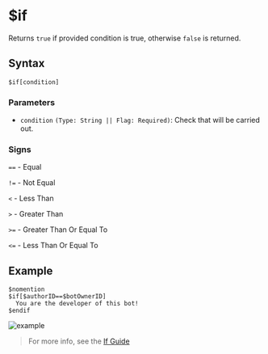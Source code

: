 # $if
Returns `true` if provided condition is true, otherwise `false` is returned.

## Syntax
```
$if[сondition]
```

### Parameters
- `сondition` `(Type: String || Flag: Required)`: Check that will be carried out.

### Signs
`==` - Equal

`!=` - Not Equal

`<` -  Less Than

`>` - Greater Than

`>=` - Greater Than Or Equal To

`<=` - Less Than Or Equal To

## Example
```
$nomention
$if[$authorID==$botOwnerID]
  You are the developer of this bot!
$endif
```
![example](https://github.com/NilPointer-Software/bdfd-wiki/assets/113303649/e6c2da63-b36f-4dde-8436-6ce9e7e41385)

> For more info, see the [If Guide](..guides/ifStatements.md)
